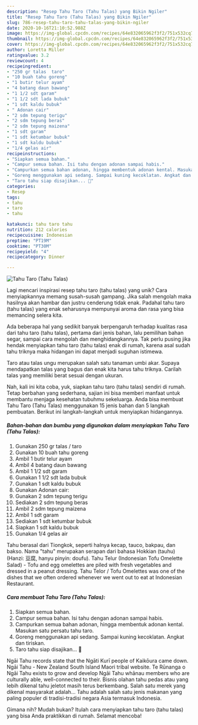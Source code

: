 ```yaml
---
description: "Resep Tahu Taro (Tahu Talas) yang Bikin Ngiler"
title: "Resep Tahu Taro (Tahu Talas) yang Bikin Ngiler"
slug: 786-resep-tahu-taro-tahu-talas-yang-bikin-ngiler
date: 2020-10-16T21:10:52.988Z
image: https://img-global.cpcdn.com/recipes/64e832065962f3f2/751x532cq70/tahu-taro-tahu-talas-foto-resep-utama.jpg
thumbnail: https://img-global.cpcdn.com/recipes/64e832065962f3f2/751x532cq70/tahu-taro-tahu-talas-foto-resep-utama.jpg
cover: https://img-global.cpcdn.com/recipes/64e832065962f3f2/751x532cq70/tahu-taro-tahu-talas-foto-resep-utama.jpg
author: Loretta Miller
ratingvalue: 3.2
reviewcount: 4
recipeingredient:
- "250 gr talas  taro"
- "10 buah tahu goreng"
- "1 butir telur ayam"
- "4 batang daun bawang"
- "1 1/2 sdt garam"
- "1 1/2 sdt lada bubuk"
- "1 sdt kaldu bubuk"
- " Adonan cair"
- "2 sdm tepung terigu"
- "2 sdm tepung beras"
- "2 sdm tepung maizena"
- "1 sdt garam"
- "1 sdt ketumbar bubuk"
- "1 sdt kaldu bubuk"
- "1/4 gelas air"
recipeinstructions:
- "Siapkan semua bahan."
- "Campur semua bahan. Isi tahu dengan adonan sampai habis."
- "Campurkan semua bahan adonan, hingga membentuk adonan kental. Masukan satu persatu tahu taro."
- "Goreng menggunakan api sedang. Sampai kuning kecoklatan. Angkat dan tiriskan."
- "Taro tahu siap disajikan... 🤗"
categories:
- Resep
tags:
- tahu
- taro
- tahu

katakunci: tahu taro tahu 
nutrition: 212 calories
recipecuisine: Indonesian
preptime: "PT19M"
cooktime: "PT30M"
recipeyield: "4"
recipecategory: Dinner

---
```



![Tahu Taro (Tahu Talas)](https://img-global.cpcdn.com/recipes/64e832065962f3f2/751x532cq70/tahu-taro-tahu-talas-foto-resep-utama.jpg)

Lagi mencari inspirasi resep tahu taro (tahu talas) yang unik? Cara menyiapkannya memang susah-susah gampang. Jika salah mengolah maka hasilnya akan hambar dan justru cenderung tidak enak. Padahal tahu taro (tahu talas) yang enak seharusnya mempunyai aroma dan rasa yang bisa memancing selera kita.

Ada beberapa hal yang sedikit banyak berpengaruh terhadap kualitas rasa dari tahu taro (tahu talas), pertama dari jenis bahan, lalu pemilihan bahan segar, sampai cara mengolah dan menghidangkannya. Tak perlu pusing jika hendak menyiapkan tahu taro (tahu talas) enak di rumah, karena asal sudah tahu triknya maka hidangan ini dapat menjadi suguhan istimewa.

Taro atau talas ungu merupakan salah satu tanaman umbi akar. Supaya mendapatkan talas yang bagus dan enak kita harus tahu triknya. Carilah talas yang memiliki berat sesuai dengan ukuran.


Nah, kali ini kita coba, yuk, siapkan tahu taro (tahu talas) sendiri di rumah. Tetap berbahan yang sederhana, sajian ini bisa memberi manfaat untuk membantu menjaga kesehatan tubuhmu sekeluarga. Anda bisa membuat Tahu Taro (Tahu Talas) menggunakan 15 jenis bahan dan 5 langkah pembuatan. Berikut ini langkah-langkah untuk menyiapkan hidangannya.

<!--inarticleads1-->

##### Bahan-bahan dan bumbu yang digunakan dalam menyiapkan Tahu Taro (Tahu Talas):

1. Gunakan 250 gr talas / taro
1. Gunakan 10 buah tahu goreng
1. Ambil 1 butir telur ayam
1. Ambil 4 batang daun bawang
1. Ambil 1 1/2 sdt garam
1. Gunakan 1 1/2 sdt lada bubuk
1. Gunakan 1 sdt kaldu bubuk
1. Gunakan  Adonan cair:
1. Gunakan 2 sdm tepung terigu
1. Sediakan 2 sdm tepung beras
1. Ambil 2 sdm tepung maizena
1. Ambil 1 sdt garam
1. Sediakan 1 sdt ketumbar bubuk
1. Siapkan 1 sdt kaldu bubuk
1. Gunakan 1/4 gelas air


Tahu berasal dari Tiongkok, seperti halnya kecap, tauco, bakpau, dan bakso. Nama &#34;tahu&#34; merupakan serapan dari bahasa Hokkian (tauhu) (Hanzi: 豆腐, hanyu pinyin: doufu). Tahu Telur (Indonesian Tofu Omelette Salad) - Tofu and egg omelettes are piled with fresh vegetables and dressed in a peanut dressing. Tahu Telor / Tofu Omelettes was one of the dishes that we often ordered whenever we went out to eat at Indonesian Restaurant. 

<!--inarticleads2-->

##### Cara membuat Tahu Taro (Tahu Talas):

1. Siapkan semua bahan.
1. Campur semua bahan. Isi tahu dengan adonan sampai habis.
1. Campurkan semua bahan adonan, hingga membentuk adonan kental. Masukan satu persatu tahu taro.
1. Goreng menggunakan api sedang. Sampai kuning kecoklatan. Angkat dan tiriskan.
1. Taro tahu siap disajikan... 🤗


Ngāi Tahu records state that the Ngāti Kurī people of Kaikōura came down. Ngāi Tahu - New Zealand South Island Maori tribal website. Te Rūnanga o Ngāi Tahu exists to grow and develop Ngāi Tahu whānau members who are culturally able, well-connected to their. Bisnis olahan tahu pedas atau yang lebih dikenal tahu jeletot masih terus berkembang. Salah satu merek yang dikenal masyarakat adalah… Tahu adalah salah satu jenis makanan yang paling populer di tradisi-tradisi negara Asia termasuk Indonesia. 

Gimana nih? Mudah bukan? Itulah cara menyiapkan tahu taro (tahu talas) yang bisa Anda praktikkan di rumah. Selamat mencoba!

